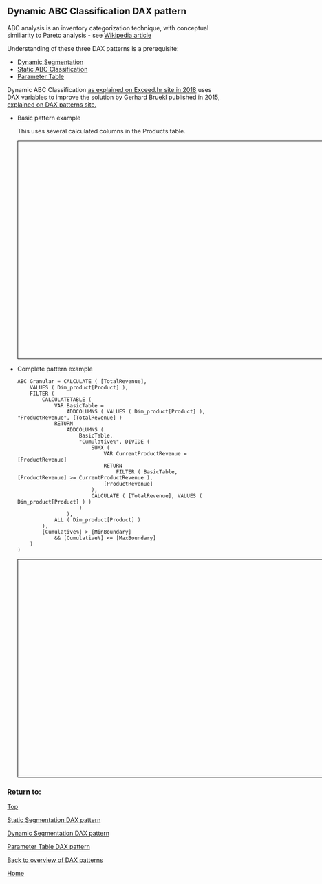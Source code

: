 <style>
    iframe {
      border: 1px solid black;
      width: 800px;
      height: 506px;
    }
</style>


## Dynamic ABC Classification DAX pattern

ABC analysis is an inventory categorization technique, with conceptual similiarity to Pareto analysis - see [Wikipedia article](https://en.wikipedia.org/wiki/ABC_analysis)

Understanding of these three DAX patterns is a prerequisite:
- [Dynamic Segmentation][3]
- [Static ABC Classification][2]
- [Parameter Table][1]

Dynamic ABC Classification [as explained on Exceed.hr site in 2018](https://exceed.hr/en/blog/dynamic-abc-analysis-in-dax-variables) 
uses DAX variables to improve the solution by Gerhard Bruekl published in 2015, [explained on DAX patterns site.](https://www.daxpatterns.com/abc-classification/)

- Basic pattern example
  
  This uses several calculated columns in the Products table.
    
    <iframe id="iframe-ss-1" title="static-segmentation-1" importance="low" allow="fullscreen"
    src=""></iframe>
    

- Complete pattern example
  
  
  ```
  ABC Granular = CALCULATE ( [TotalRevenue],
      VALUES ( Dim_product[Product] ),
      FILTER (
          CALCULATETABLE (
              VAR BasicTable =
                  ADDCOLUMNS ( VALUES ( Dim_product[Product] ), "ProductRevenue", [TotalRevenue] )
              RETURN
                  ADDCOLUMNS (
                      BasicTable,
                      "Cumulative%", DIVIDE (
                          SUMX (
                              VAR CurrentProductRevenue = [ProductRevenue]
                              RETURN
                                  FILTER ( BasicTable, [ProductRevenue] >= CurrentProductRevenue ),
                              [ProductRevenue]
                          ),
                          CALCULATE ( [TotalRevenue], VALUES ( Dim_product[Product] ) )
                      )
                  ),
              ALL ( Dim_product[Product] )
          ),
          [Cumulative%] > [MinBoundary]
              && [Cumulative%] <= [MaxBoundary]
      )
  )
  ```
    <iframe id="iframe-ss-2" title="static-segmentation-1" importance="low"  allow="fullscreen" 
    src=""></iframe>
    

### Return to: 
[Top](#dynamic-abc-classification-dax-pattern)
  
[Static Segmentation DAX pattern][2]

[Dynamic Segmentation DAX pattern][3]

[Parameter Table DAX pattern][1]
  
[Back to overview of DAX patterns](/Power-BI-samples-DAX-patterns)
  
[Home](/.)

[1]: /Power-BI-samples-DAX-patterns/Parameter-Table
[2]: /Power-BI-samples-DAX-patterns/segmentation-static
[3]: /Power-BI-samples-DAX-patterns/segmentation-dynamic

